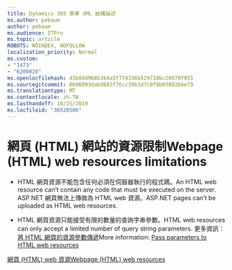 ```yaml
---
title: Dynamics 365 表單 XML 結構描述
ms.author: pebaum
author: pebaum
ms.audience: ITPro
ms.topic: article
ROBOTS: NOINDEX, NOFOLLOW
localization_priority: Normal
ms.custom:
- "1473"
- "6200020"
ms.openlocfilehash: d3b8dd968b3b4a5f774336b529718bc20870f955
ms.sourcegitcommit: 0b06093dabd685f76cc39b1d7c0f8b03883b6e79
ms.translationtype: MT
ms.contentlocale: zh-TW
ms.lasthandoff: 10/25/2019
ms.locfileid: "36528506"
---
```

# <a name="webpage-html-web-resources-limitations"></a><span data-ttu-id="cdff0-102">網頁 (HTML) 網站的資源限制</span><span class="sxs-lookup"><span data-stu-id="cdff0-102">Webpage (HTML) web resources limitations</span></span>

* <span data-ttu-id="cdff0-103">HTML 網頁資源不能包含任何必須在伺服器執行的程式碼。</span><span class="sxs-lookup"><span data-stu-id="cdff0-103">An HTML web resource can’t contain any code that must be executed on the server.</span></span> <span data-ttu-id="cdff0-104">ASP.NET 網頁無法上傳做為 HTML web 資源。</span><span class="sxs-lookup"><span data-stu-id="cdff0-104">ASP.NET pages can’t be uploaded as HTML web resources.</span></span>

* <span data-ttu-id="cdff0-105">HTML 網頁資源只能接受有限的數量的查詢字串參數。</span><span class="sxs-lookup"><span data-stu-id="cdff0-105">HTML web resources can only accept a limited number of query string parameters.</span></span> <span data-ttu-id="cdff0-106">更多資訊：[將 HTML 網頁的資源參數傳遞](https://docs.microsoft.com/dynamics365/customer-engagement/developer/webpage-html-web-resources#BKMK_PassingParametersToWebResources)</span><span class="sxs-lookup"><span data-stu-id="cdff0-106">More information: [Pass parameters to HTML web resources](https://docs.microsoft.com/dynamics365/customer-engagement/developer/webpage-html-web-resources#BKMK_PassingParametersToWebResources)</span></span>

[<span data-ttu-id="cdff0-107">網頁 (HTML) web 資源</span><span class="sxs-lookup"><span data-stu-id="cdff0-107">Webpage (HTML) web resources</span></span>](https://docs.microsoft.com/dynamics365/customer-engagement/developer/webpage-html-web-resources)
